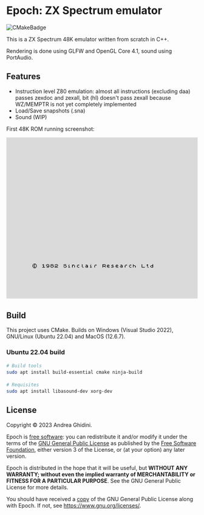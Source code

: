 # Epoch: ZX Spectrum emulator

![CMakeBadge](https://github.com/ghidosoft/epoch/actions/workflows/cmake.yml/badge.svg)

This is a ZX Spectrum 48K emulator written from scratch in C++.

Rendering is done using GLFW and OpenGL Core 4.1, sound using PortAudio.

## Features
- Instruction level Z80 emulation: almost all instructions (excluding daa) passes zexdoc and zexall, bit (hl) doesn't pass zexall because WZ/MEMPTR is not yet completely implemented
- Load/Save snapshots (.sna)
- Sound (WIP)

First 48K ROM running screenshot:

![ZX Spectrum 48K](docs/images/zx48k_main.png)

## Build

This project uses CMake. Builds on Windows (Visual Studio 2022), GNU/Linux (Ubuntu 22.04) and MacOS (12.6.7).

### Ubuntu 22.04 build

```bash
# Build tools
sudo apt install build-essential cmake ninja-build

# Requisites
sudo apt install libasound-dev xorg-dev
```

## License
Copyright &copy; 2023 Andrea Ghidini.

Epoch is [free software](https://www.gnu.org/philosophy/free-sw.html): you can redistribute it and/or modify
it under the terms of the [GNU General Public License](https://www.gnu.org/licenses/gpl-3.0.html) as published by
the [Free Software Foundation](https://www.fsf.org), either version 3 of the License, or
(at your option) any later version.

Epoch is distributed in the hope that it will be useful, but **WITHOUT ANY WARRANTY; without even the implied warranty of MERCHANTABILITY or FITNESS FOR A PARTICULAR PURPOSE**.
See the GNU General Public License for more details.

You should have received a [copy](LICENSE) of the GNU General Public License along with Epoch.
If not, see https://www.gnu.org/licenses/.
